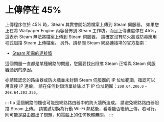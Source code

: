 # 上傳停在 45%

上傳程序位於 45% 時，Steam 其實會開始將檔案上傳到 Steam 伺服器。 如果您正在將 Wallpaper Engine 內容發佈到 Steam 工作坊，而且上傳進度停在 45%，這表示 Steam 無法將檔案上傳到 Steam 伺服器。 請確定沒有防火牆或防毒應用程式阻擋 Steam 上傳檔案。 另外，請參閱 Steam 網路連接埠的官方指南：

* [Steam 所需的連接埠](https://support.steampowered.com/kb_article.php?ref=8571-GLVN-8711)

這個問題一直都是某種網路的問題，您需要找出阻擋 Steam 正常與 Steam 伺服器通訊的原因。

亦請確認您的路由器或防火牆並未封鎖 Steam 伺服器的 IP 位址範圍，確認可以用直接 IP 連線。 請在任何封鎖清單排除以下 IP 位址範圍：`208.64.200.0` - `208.64.203.255`。

::: tip
這個網路問題也可能是網路路由器中的防火牆所造成。 請避免網路路由器阻擋 Steam 上傳。 請嘗試切換為行動 Wi-Fi 熱點後，看看能否繼續上傳，若可行，則可能是路由器出了問題，和電腦上的任何軟體無關。
:::